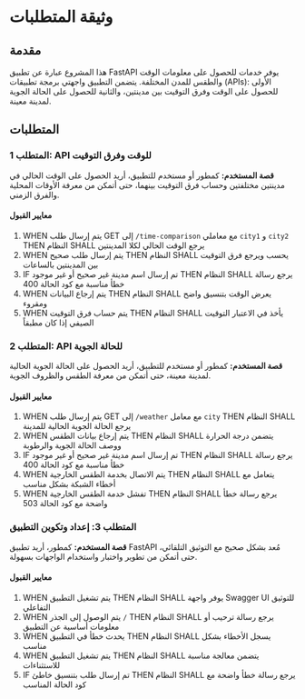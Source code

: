 # وثيقة المتطلبات

## مقدمة

هذا المشروع عبارة عن تطبيق FastAPI يوفر خدمات للحصول على معلومات الوقت والطقس للمدن المختلفة. يتضمن التطبيق واجهتي برمجة تطبيقات (APIs): الأولى للحصول على الوقت وفرق التوقيت بين مدينتين، والثانية للحصول على الحالة الجوية لمدينة معينة.

## المتطلبات

### المتطلب 1: API للوقت وفرق التوقيت

**قصة المستخدم:** كمطور أو مستخدم للتطبيق، أريد الحصول على الوقت الحالي في مدينتين مختلفتين وحساب فرق التوقيت بينهما، حتى أتمكن من معرفة الأوقات المحلية والفرق الزمني.

#### معايير القبول

1. WHEN يتم إرسال طلب GET إلى `/time-comparison` مع معاملي `city1` و `city2` THEN النظام SHALL يرجع الوقت الحالي لكلا المدينتين
2. WHEN يتم إرسال طلب صحيح THEN النظام SHALL يحسب ويرجع فرق التوقيت بين المدينتين بالساعات
3. IF تم إرسال اسم مدينة غير صحيح أو غير موجود THEN النظام SHALL يرجع رسالة خطأ مناسبة مع كود الحالة 400
4. WHEN يتم إرجاع البيانات THEN النظام SHALL يعرض الوقت بتنسيق واضح ومقروء
5. WHEN يتم حساب فرق التوقيت THEN النظام SHALL يأخذ في الاعتبار التوقيت الصيفي إذا كان مطبقاً

### المتطلب 2: API للحالة الجوية

**قصة المستخدم:** كمطور أو مستخدم للتطبيق، أريد الحصول على الحالة الجوية الحالية لمدينة معينة، حتى أتمكن من معرفة الطقس والظروف الجوية.

#### معايير القبول

1. WHEN يتم إرسال طلب GET إلى `/weather` مع معامل `city` THEN النظام SHALL يرجع الحالة الجوية الحالية للمدينة
2. WHEN يتم إرجاع بيانات الطقس THEN النظام SHALL يتضمن درجة الحرارة ووصف الحالة الجوية والرطوبة
3. IF تم إرسال اسم مدينة غير صحيح أو غير موجود THEN النظام SHALL يرجع رسالة خطأ مناسبة مع كود الحالة 400
4. WHEN يتم الاتصال بخدمة الطقس الخارجية THEN النظام SHALL يتعامل مع أخطاء الشبكة بشكل مناسب
5. WHEN تفشل خدمة الطقس الخارجية THEN النظام SHALL يرجع رسالة خطأ واضحة مع كود الحالة 503

### المتطلب 3: إعداد وتكوين التطبيق

**قصة المستخدم:** كمطور، أريد تطبيق FastAPI مُعد بشكل صحيح مع التوثيق التلقائي، حتى أتمكن من تطوير واختبار واستخدام الواجهات بسهولة.

#### معايير القبول

1. WHEN يتم تشغيل التطبيق THEN النظام SHALL يوفر واجهة Swagger UI للتوثيق التفاعلي
2. WHEN يتم الوصول إلى الجذر `/` THEN النظام SHALL يرجع رسالة ترحيب أو معلومات أساسية عن التطبيق
3. WHEN يحدث خطأ في التطبيق THEN النظام SHALL يسجل الأخطاء بشكل مناسب
4. WHEN يتم تشغيل التطبيق THEN النظام SHALL يتضمن معالجة مناسبة للاستثناءات
5. IF تم إرسال طلب بتنسيق خاطئ THEN النظام SHALL يرجع رسالة خطأ واضحة مع كود الحالة المناسب